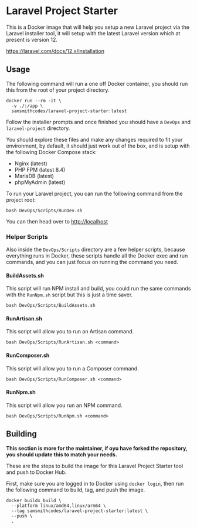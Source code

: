 # Laravel Project Starter

This is a Docker image that will help you setup a new Laravel project via the Laravel installer tool, it will setup with the latest Laravel version which at present is version 12.

<https://laravel.com/docs/12.x/installation>

## Usage

The following command will run a one off Docker container, you should run this from the root of your project directory.

```plaintext
docker run --rm -it \
  -v ./:/app \
  samsmithcodes/laravel-project-starter:latest
```

Follow the installer prompts and once finished you should have a `DevOps` and `laravel-project` directory.

You should explore these files and make any changes required to fit your environment, by default, it should just work out of the box, and is setup with the following Docker Compose stack:

- Nginx (latest)
- PHP FPM (latest 8.4)
- MariaDB (latest)
- phpMyAdmin (latest)

To run your Laravel project, you can run the following command from the project root:

```plaintext
bash DevOps/Scripts/RunDev.sh
```

You can then head over to <http://localhost>

### Helper Scripts

Also inside the `DevOps/Scripts` directory are a few helper scripts, because everything runs in Docker, these scripts handle all the Docker exec and run commands, and you can just focus on running the command you need.

#### BuildAssets.sh

This script will run NPM install and build, you could run the same commands with the `RunNpm.sh` script but this is just a time saver.

```plaintext
bash DevOps/Scripts/BuildAssets.sh
```

#### RunArtisan.sh

This script will allow you to run an Artisan command.

```plaintext
bash DevOps/Scripts/RunArtisan.sh <command>
```

#### RunComposer.sh

This script will allow you to run a Composer command.

```plaintext
bash DevOps/Scripts/RunComposer.sh <command>
```

#### RunNpm.sh

This script will allow you run an NPM command.

```plaintext
bash DevOps/Scripts/RunNpm.sh <command>
```

## Building

**This section is more for the maintainer, if oyu have forked the repository, you should update this to match your needs.**

These are the steps to build the image for this Laravel Project Starter tool and push to Docker Hub.

First, make sure you are logged in to Docker using `docker login`, then run the following command to build, tag, and push the image.

```plaintext
docker buildx build \
  --platform linux/amd64,linux/arm64 \
  --tag samsmithcodes/laravel-project-starter:latest \
  --push \
  .
```
